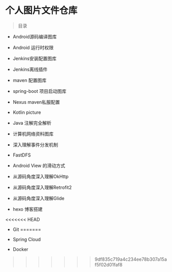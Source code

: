 # 个人图片文件仓库

>目录

- Android源码编译图库

- Android 运行时权限

- Jenkins安装配置图库

- Jenkins离线插件 

- maven 配置图库

- spring-boot 项目启动图库

- Nexus maven私服配置

- Kotlin picture 

- Java 注解完全解析 

- 计算机网络资料图库

- 深入理解事件分发机制

- FastDFS

- Android View 的滑动方式

- 从源码角度深入理解OkHttp

- 从源码角度深入理解Retrofit2

- 从源码角度深入理解Glide

- hexo 博客搭建

<<<<<<< HEAD
- Git
=======
- Spring Cloud

- Docker
>>>>>>> 9df835c719a4c234ee78b307a15af5f02d01faf8
